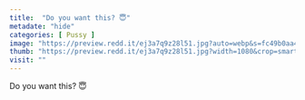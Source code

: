 ```yaml
---
title:  "Do you want this? 😇"
metadate: "hide"
categories: [ Pussy ]
image: "https://preview.redd.it/ej3a7q9z28l51.jpg?auto=webp&s=fc49b0aa488802e125309b36de8ec6aa0d68f075"
thumb: "https://preview.redd.it/ej3a7q9z28l51.jpg?width=1080&crop=smart&auto=webp&s=1c97e8974d2382f5f72535e5f351479b31d0b2bc"
visit: ""
---
```

Do you want this? 😇
